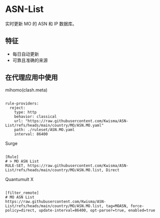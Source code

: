 
# ASN-List

实时更新 MO 的 ASN 和 IP 数据库。

## 特征

- 每日自动更新
- 可靠且准确的来源

## 在代理应用中使用

mihomo(clash.meta)

<pre><code class="language-javascript">
rule-providers:
  reject:
    type: http
    behavior: classical
    url: "https://raw.githubusercontent.com/Kwisma/ASN-List/refs/heads/main/country/MO/ASN.MO.yaml"
    path: ./ruleset/ASN.MO.yaml
    interval: 86400
</code></pre>

Surge

<pre><code class="language-javascript">
[Rule]
# > MO ASN List
RULE-SET, https://raw.githubusercontent.com/Kwisma/ASN-List/refs/heads/main/country/MO/ASN.MO.list, Direct
</code></pre>

Quantumult X

<pre><code class="language-javascript">
[filter_remote]
# MO ASN List
https://raw.githubusercontent.com/Kwisma/ASN-List/refs/heads/main/country/MO/ASN.MO.list, tag=MOASN, force-policy=direct, update-interval=86400, opt-parser=true, enabled=true
</code></pre>
